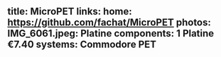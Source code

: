 title: MicroPET
links:
    home: https://github.com/fachat/MicroPET
photos:
    IMG_6061.jpeg: Platine
components:
    1 Platine €7.40
systems:
    Commodore PET
---
